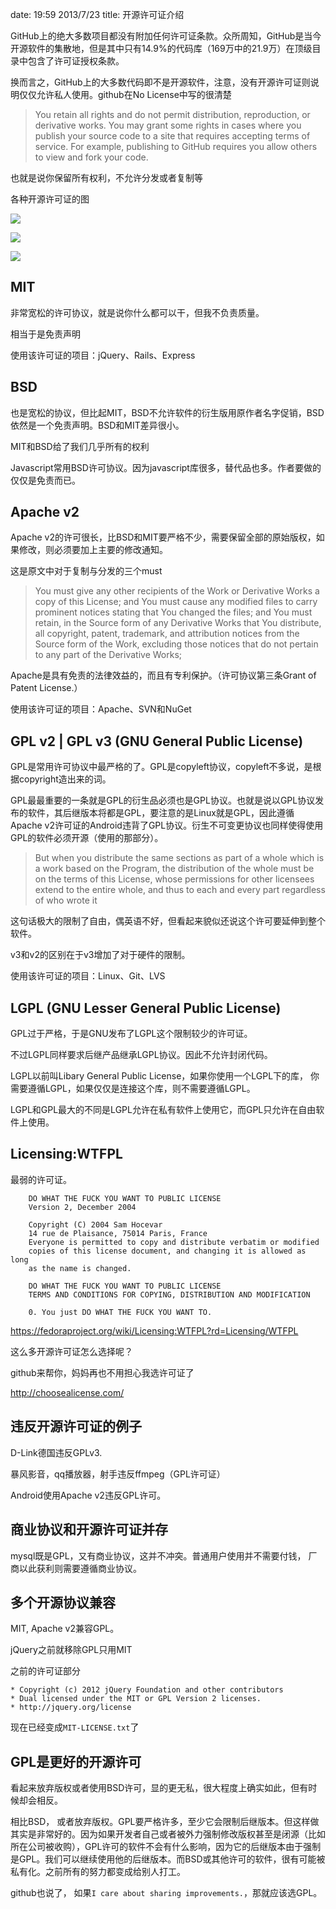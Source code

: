 date: 19:59 2013/7/23
title: 开源许可证介绍


GitHub上的绝大多数项目都没有附加任何许可证条款。众所周知，GitHub是当今开源软件的集散地，但是其中只有14.9%的代码库（169万中的21.9万）在顶级目录中包含了许可证授权条款。

换而言之，GitHub上的大多数代码即不是开源软件，注意，没有开源许可证则说明仅仅允许私人使用。github在No License中写的很清楚

> You retain all rights and do not permit distribution, reproduction, or derivative works. You may grant some rights in cases where you publish your source code to a site that requires accepting terms of service. For example, publishing to GitHub requires you allow others to view and fork your code.

也就是说你保留所有权利，不允许分发或者复制等

各种开源许可证的图

![](http://fimg.oss.aliyuncs.com/life/ossl2.jpg)

![](http://fimg.oss.aliyuncs.com/life/ossl1.jpg)

![](http://fimg.oss.aliyuncs.com/life/ossl3.jpg)



MIT
---
非常宽松的许可协议，就是说你什么都可以干，但我不负责质量。

相当于是免责声明

使用该许可证的项目：jQuery、Rails、Express


BSD
----
也是宽松的协议，但比起MIT，BSD不允许软件的衍生版用原作者名字促销，BSD依然是一个免责声明。BSD和MIT差异很小。

MIT和BSD给了我们几乎所有的权利

Javascript常用BSD许可协议。因为javascript库很多，替代品也多。作者要做的仅仅是免责而已。

Apache v2
---------
Apache v2的许可很长，比BSD和MIT要严格不少，需要保留全部的原始版权，如果修改，则必须要加上主要的修改通知。

这是原文中对于复制与分发的三个must

> You must give any other recipients of the Work or Derivative Works a copy of
this License; and
You must cause any modified files to carry prominent notices stating that You
changed the files; and
You must retain, in the Source form of any Derivative Works that You distribute,
all copyright, patent, trademark, and attribution notices from the Source form
of the Work, excluding those notices that do not pertain to any part of the
Derivative Works;

Apache是具有免责的法律效益的，而且有专利保护。（许可协议第三条Grant of Patent License.）

使用该许可证的项目：Apache、SVN和NuGet


GPL v2 | GPL v3 (GNU General Public License)
--------
GPL是常用许可协议中最严格的了。GPL是copyleft协议，copyleft不多说，是根据copyright造出来的词。

GPL最最重要的一条就是GPL的衍生品必须也是GPL协议。也就是说以GPL协议发布的软件，其后继版本将都是GPL，要注意的是Linux就是GPL，因此遵循Apache v2许可证的Android违背了GPL协议。衍生不可变更协议也同样使得使用GPL的软件必须开源（使用的那部分）。

> But when you
distribute the same sections as part of a whole which is a work based
on the Program, the distribution of the whole must be on the terms of
this License, whose permissions for other licensees extend to the
entire whole, and thus to each and every part regardless of who wrote it

这句话极大的限制了自由，偶英语不好，但看起来貌似还说这个许可要延伸到整个软件。

v3和v2的区别在于v3增加了对于硬件的限制。

使用该许可证的项目：Linux、Git、LVS


LGPL (GNU Lesser General Public License)
------
GPL过于严格，于是GNU发布了LGPL这个限制较少的许可证。

不过LGPL同样要求后继产品继承LGPL协议。因此不允许封闭代码。

LGPL以前叫Libary General Public License，如果你使用一个LGPL下的库， 你需要遵循LGPL，如果仅仅是连接这个库，则不需要遵循LGPL。

LGPL和GPL最大的不同是LGPL允许在私有软件上使用它，而GPL只允许在自由软件上使用。




Licensing:WTFPL
---------

最弱的许可证。		

		DO WHAT THE FUCK YOU WANT TO PUBLIC LICENSE
		Version 2, December 2004
		
		Copyright (C) 2004 Sam Hocevar
		14 rue de Plaisance, 75014 Paris, France
		Everyone is permitted to copy and distribute verbatim or modified
		copies of this license document, and changing it is allowed as long
		as the name is changed.
		
		DO WHAT THE FUCK YOU WANT TO PUBLIC LICENSE
		TERMS AND CONDITIONS FOR COPYING, DISTRIBUTION AND MODIFICATION
		
		0. You just DO WHAT THE FUCK YOU WANT TO.

<https://fedoraproject.org/wiki/Licensing:WTFPL?rd=Licensing/WTFPL>



这么多开源许可证怎么选择呢？

github来帮你，妈妈再也不用担心我选许可证了

<http://choosealicense.com/>




违反开源许可证的例子
------

D-Link德国违反GPLv3.

暴风影音，qq播放器，射手违反ffmpeg（GPL许可证）

Android使用Apache v2违反GPL许可。

商业协议和开源许可证并存
--------
mysql既是GPL，又有商业协议，这并不冲突。普通用户使用并不需要付钱， 厂商以此获利则需要遵循商业协议。

多个开源协议兼容
---------
MIT, Apache v2兼容GPL。

jQuery之前就移除GPL只用MIT

之前的许可证部分

	* Copyright (c) 2012 jQuery Foundation and other contributors
	* Dual licensed under the MIT or GPL Version 2 licenses.
	* http://jquery.org/license

现在已经变成`MIT-LICENSE.txt`了


GPL是更好的开源许可
---------
看起来放弃版权或者使用BSD许可，显的更无私，很大程度上确实如此，但有时候却会相反。

相比BSD， 或者放弃版权。GPL要严格许多，至少它会限制后继版本。但这样做其实是非常好的。因为如果开发者自己或者被外力强制修改版权甚至是闭源（比如所在公司被收购），GPL许可的软件不会有什么影响，因为它的后继版本由于强制是GPL。我们可以继续使用他的后继版本。而BSD或其他许可的软件，很有可能被私有化。之前所有的努力都变成给别人打工。

github也说了， 如果`I care about sharing improvements.`，那就应该选GPL。







